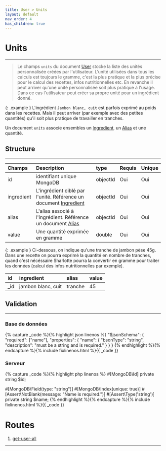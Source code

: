 ```yaml
---
title: User > Units
layout: default
nav_order: 4
has_children: true
---
```


# Units
----

> Le champs `units` du document [User] stocke la liste des unités personnalisée créées par l'utilisateur. L'unité utilisées dans tous les calculs est toujours le gramme, c'est la plus pratique et la plus précise pour le calcul des recettes, infos nutritionnelles etc. En revanche il peut arriver qu'une unité personnalisée soit plus pratique à l'usage. Dans ce cas l'utilisateur peut créer sa propre unité pour un ingrédient donné.

{: .example }
L'ingrédient `Jambon blanc, cuit` est parfois exprimé au poids dans les recettes. Mais il peut arriver (par exemple avec des petites quantités) qu'il soit plus pratique de travailler en tranches.

Un document `units` associe ensembles un [Ingredient], un [Alias] et une quantité.

## Structure
----

| Champs     | Description                                                        | type     | Requis | Unique |
|:-----------|:-------------------------------------------------------------------|:---------|:-------|:-------|
| id         | identifiant unique MongoDB                                         | objectId | Oui    | Oui    |
| ingredient | L'ingrédient ciblé par l'unité. Référence un document [Ingredient] | objectId | Oui    | Oui    |
| alias      | L'alias associé à l'ingrédient. Référence un document [Alias]      | objectId | Oui    | Oui    |
| value      | Une quantité exprimée en gramme                                    | double   | Oui    | Oui    |

{: .example }
Ci-dessous, on indique qu'une tranche de jambon pèse 45g. Dans une recette on pourra exprimé la quantité en nombre de tranches, quand c'est nécéssaire Sharlotte pourra la convertir en gramme pour traiter les données (calcul des infos nutritionnelles par exemple).

| id  | ingredient         | alias   | value |
|:----|:-------------------|:--------|:------|
| _id | jambon blanc, cuit | tranche | 45    |

## Validation
----

### Base de données

{% capture _code %}{% highlight json linenos %}
"$jsonSchema": {
    "required": ["name"],
    "properties": {
        "name": {
            "bsonType": "string",
            "description": "must be a string and is required."
        }
    }
}
{% endhighlight %}{% endcapture %}{% include fixlinenos.html %}{{ _code }}

### Serveur

{% capture _code %}{% highlight php linenos %}
#[MongoDB\Id]
private string $id;

#[MongoDB\Field(type: "string")]
#[MongoDB\Index(unique: true)]
#[Assert\NotBlank(message: "Name is required.")]
#[Assert\Type('string')]
private string $name;
{% endhighlight %}{% endcapture %}{% include fixlinenos.html %}{{ _code }}

# Routes
1. [get-user-all]

----

[User]: index.md
[Alias]: ../alias.md
[Ingredient]: ../ingredient.md
[get-user-all]: #get-user-all